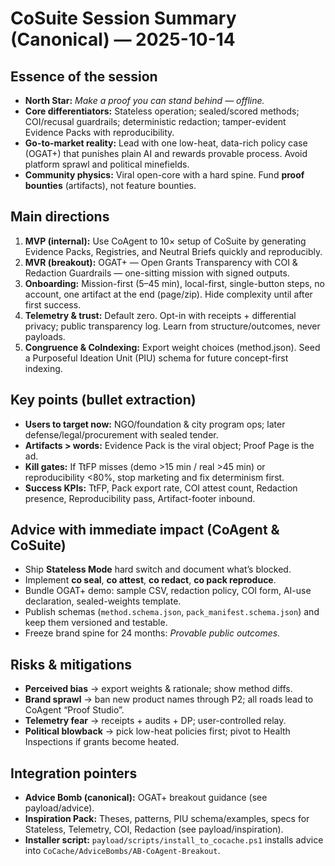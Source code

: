 # CoSuite Session Summary (Canonical) — 2025-10-14

## Essence of the session
- **North Star:** *Make a proof you can stand behind — offline.*
- **Core differentiators:** Stateless operation; sealed/scored methods; COI/recusal guardrails; deterministic redaction; tamper-evident Evidence Packs with reproducibility.
- **Go-to-market reality:** Lead with one low-heat, data-rich policy case (OGAT+) that punishes plain AI and rewards provable process. Avoid platform sprawl and political minefields.
- **Community physics:** Viral open-core with a hard spine. Fund **proof bounties** (artifacts), not feature bounties.

## Main directions
1) **MVP (internal):** Use CoAgent to 10× setup of CoSuite by generating Evidence Packs, Registries, and Neutral Briefs quickly and reproducibly.
2) **MVR (breakout):** OGAT+ — Open Grants Transparency with COI & Redaction Guardrails — one-sitting mission with signed outputs.
3) **Onboarding:** Mission-first (5–45 min), local-first, single-button steps, no account, one artifact at the end (page/zip). Hide complexity until after first success.
4) **Telemetry & trust:** Default zero. Opt-in with receipts + differential privacy; public transparency log. Learn from structure/outcomes, never payloads.
5) **Congruence & CoIndexing:** Export weight choices (method.json). Seed a Purposeful Ideation Unit (PIU) schema for future concept-first indexing.

## Key points (bullet extraction)
- **Users to target now:** NGO/foundation & city program ops; later defense/legal/procurement with sealed tender.
- **Artifacts > words:** Evidence Pack is the viral object; Proof Page is the ad.
- **Kill gates:** If TtFP misses (demo >15 min / real >45 min) or reproducibility <80%, stop marketing and fix determinism first.
- **Success KPIs:** TtFP, Pack export rate, COI attest count, Redaction presence, Reproducibility pass, Artifact-footer inbound.

## Advice with immediate impact (CoAgent & CoSuite)
- Ship **Stateless Mode** hard switch and document what’s blocked.
- Implement **co seal**, **co attest**, **co redact**, **co pack reproduce**.
- Bundle OGAT+ demo: sample CSV, redaction policy, COI form, AI-use declaration, sealed-weights template.
- Publish schemas (`method.schema.json`, `pack_manifest.schema.json`) and keep them versioned and testable.
- Freeze brand spine for 24 months: *Provable public outcomes.*

## Risks & mitigations
- **Perceived bias** → export weights & rationale; show method diffs.
- **Brand sprawl** → ban new product names through P2; all roads lead to CoAgent “Proof Studio”.
- **Telemetry fear** → receipts + audits + DP; user-controlled relay.
- **Political blowback** → pick low-heat policies first; pivot to Health Inspections if grants become heated.

## Integration pointers
- **Advice Bomb (canonical):** OGAT+ breakout guidance (see payload/advice).
- **Inspiration Pack:** Theses, patterns, PIU schema/examples, specs for Stateless, Telemetry, COI, Redaction (see payload/inspiration).
- **Installer script:** `payload/scripts/install_to_cocache.ps1` installs advice into `CoCache/AdviceBombs/AB-CoAgent-Breakout`.
